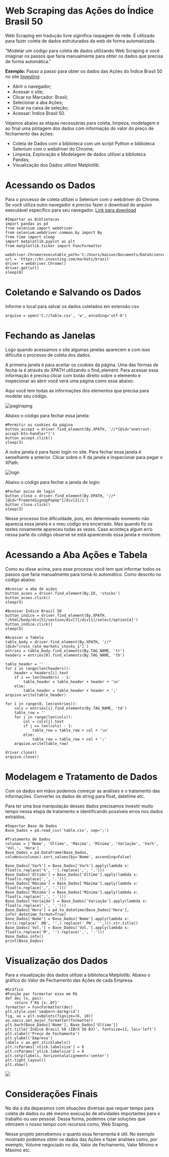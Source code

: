 # Web Scraping das Ações do Índice Brasil 50

Web Scraping em tradução livre siginifica raspagem de rede. É utilizado para fazer coleta de dados estruturados da web de forma automatizada.

"Modelar um código para coleta de dados utilizando Web Scraping é você imaginar os passos que faria manualmente para obter os dados que precisa de forma automática."

**Exemplo:** Passo a passo para obter os dados das Ações do Índice Brasil 50 no site [Investing](https://br.investing.com/markets/brazil):

* Abrir o navegador;
* Acessar o site;
* Clicar no Marcador: Brasil;
* Selecionar a aba Ações;
* Clicar na caixa de seleção;
* Acessar: Índice Brasil 50.

Vejamos abaixo as etapas necessárias para coleta, limpeza, modelagem e ao final uma plotagem dos dados com informação do valor do preço de fechamento das ações:

* Coleta de Dados com a biblioteca com um script Python e biblioteca Selenium com o webdriver do Chrome;
* Limpeza, Exploração e Modelagem de dados utilizei a biblioteca Pandas;
* Visualização dos Dados utilizei Matplotlib.

# Acessando os Dados

Para o processo de coleta utilizei o Selenium com o webdriver do Chrome. Se você utiliza outro navegador é preciso fazer o 
download do arquivo executável específico para seu navegador. [Link para download](https://www.selenium.dev/downloads)

```shell
#Importar as Bibliotecas
import pandas as pd
from selenium import webdriver
from selenium.webdriver.common.by import By
from time import sleep
import matplotlib.pyplot as plt
from matplotlib.ticker import FuncFormatter

webdriver.Chrome(executable_path='C:/Users/maison/Documents/DataScience/Portifolio/WebScraping/chromedriver.exe')
url = 'https://br.investing.com/markets/brazil'
driver = webdriver.Chrome()
driver.get(url)
sleep(8)
```

# Coletando e Salvando os Dados
Informe o local para salvar os dados coletados em extensão csv.

```shell
arquivo = open('C://table.csv', 'w', encoding='utf-8')
```

# Fechando as Janelas
Logo quando acessamos o site algumas janelas aparecem e com isso dificulta o processo de coleta dos dados. 

A primeira janela é para aceitar os cookies da página. Uma das formas de fechá-la é através do XPATH utilizando o find_element. Para acessar essa informação é preciso clicar com botão direito sobre o elemento e inspecionar ao abrir você verá uma página como essa abaixo:

Aqui você tem todas as informações dos elementos que precisa para modelar seu código.

![paginapng](https://user-images.githubusercontent.com/99361817/163293680-be51ec1a-a473-48fa-a30c-6b9c9928f6f1.png)

Abaixo o código para fechar essa janela:

```shell
#Permitir os cookies da página
button_accept = driver.find_element(By.XPATH, '//*[@id="onetrust-accept-btn-handler"]')
button_accept.click()
sleep(3)
```

A outra janela é para fazer login no site. Para fechar essa janela é semelhante a anterior. Clicar sobre o X da janela e inspecionar para pegar o XPath.

![logn](https://user-images.githubusercontent.com/99361817/163293996-21ebcb23-50d1-4170-9d65-44e376275475.png)

Abaixo o código para fechar a janela de login:

```shell
#Fechar aviso de login
button_close = driver.find_element(By.XPATH, '//*[@id="PromoteSignUpPopUp"]/div[2]/i')
button_close.click()
sleep(3)
```

Nesse processo tive dificuldade, pois, em determinado momento não aparecia essa janela e o meu código era encerrado. Mas quando fiz os testes novamente apareceu todas as vezes. Caso aconteça algum erro nessa parte do código observe se está aparecendo essa janela e monitore.


# Acessando a Aba Ações e Tabela

Como eu disse acima, para esse processo você tem que informar todos os passos que faria manualmente para torná-lo automático. Como descrito no código abaixo: 

```shell
#Acessar a aba de ações
button_acoes = driver.find_element(By.ID, 'stocks')
button_acoes.click()
sleep(5)

#Acessar Índice Brasil 50
button_indice = driver.find_element(By.XPATH, '/html/body/div[5]/section/div[7]/div[1]/select/option[4]')
button_indice.click()
sleep(5)

#Acessar a Tabela
table_body = driver.find_element(By.XPATH, '//*[@id="cross_rate_markets_stocks_1"]')
entries = table_body.find_elements(By.TAG_NAME, 'tr')
headers = entries[0].find_elements(By.TAG_NAME, 'th')

table_header = ''
for i in range(len(headers)):
    header = headers[i].text
    if i == len(headers) - 1:
        table_header = table_header + header + '\n'
    else:
        table_header = table_header + header + ';'
arquivo.write(table_header)

for i in range(0, len(entries)):
    cols = entries[i].find_elements(By.TAG_NAME, 'td')
    table_row = ''
    for j in range(len(cols)):
        col = cols[j].text
        if j == len(cols) - 1:
            table_row = table_row + col + '\n'
        else:
            table_row = table_row + col + ';'
    arquivo.write(table_row)

driver.close()
arquivo.close()
```

# Modelagem e Tratamento de Dados

Com os dados em mãos podemos começar as análises e o tratamento das informações. Converter os dados de string para float, datetime etc. 

Para ter uma boa manipulação desses dados precisamos investir muito tempo nessa etapa de tratamento e identificando possíveis erros nos dados extraídos.

```shell
#Importar Base de Dados
Base_Dados = pd.read_csv('table.csv', sep=';')

#Tratamento de Dados
colunas = ['Nome', 'Último', 'Máxima', 'Mínima', 'Variação', 'Var%', 'Vol.', 'Hora']
Base_Dados = pd.DataFrame(Base_Dados, columns=colunas).sort_values(by='Nome', ascending=False)

Base_Dados['Var%'] = Base_Dados['Var%'].apply(lambda x: float(x.replace('%', '').replace(',', '.')))
Base_Dados['Último'] = Base_Dados['Último'].apply(lambda x: float(x.replace(',', '.')))
Base_Dados['Máxima'] = Base_Dados['Máxima'].apply(lambda x: float(x.replace(',', '.')))
Base_Dados['Mínima'] = Base_Dados['Mínima'].apply(lambda x: float(x.replace(',', '.')))
Base_Dados['Variação'] = Base_Dados['Variação'].apply(lambda x: float(x.replace(',', '.')))
Base_Dados['Hora'] = pd.to_datetime(Base_Dados['Hora'], infer_datetime_format=True)
Base_Dados['Nome'] = Base_Dados['Nome'].apply(lambda x: str(x.replace(' ON', '',).replace(' PN', '',))).str.title()
Base_Dados['Vol.'] = Base_Dados['Vol.'].apply(lambda x: float(x.replace('M', '').replace(',', '.')))
Base_Dados.info()
print(Base_Dados)
```

# Visualização dos Dados

Para a visualização dos dados utilizei a biblioteca Matplotlib. Abaixo o gráfico do Valor de Fechamento das Ações de cada Empresa.

```shell
#Gráfico
#Função par formartar eixo em R$
def dec (x, pos):
    return f'R$ {x:.0f}'
formatter = FuncFormatter(dec)
plt.style.use('seaborn-darkgrid')
fig, ax = plt.subplots(figsize=(6, 10))
ax.xaxis.set_major_formatter(formatter)
plt.barh(Base_Dados['Nome'], Base_Dados['Último'])
plt.title('Índice Brasil 50 (IBrX 50 B3)', fontsize=11, loc='left')
plt.xlabel('Preço de Fechamento')
plt.ylabel('Empresa')
labels = ax.get_xticklabels()
plt.rcParams['xtick.labelsize'] = 6
plt.rcParams['ytick.labelsize'] = 6
plt.setp(labels, horizontalalignment='center')
plt.tight_layout()
plt.show()
```

<img src = "https://github.com/maisonhenrique/portifolio/blob/cf3fd424e366c5e34b0870e77868cc5482c4896b/Web_Scraping_Investing/Grafico.png" />

# Considerações Finais
No dia a dia deparamos com situações diversas que requer tempo para coleta de dados ou até mesmo execução de atividades importantes para o trabalho ou uso pessoal. Dessa forma, podemos criar soluções que otimizem o nosso tempo com recursos como, Web Sraping.

Nesse projeto percebemos o quanto essa ferramenta é útil. No exemplo mostrado podemos obter os dados das Ações e fazer analises como, por exemplo, Volume negociado no dia, Valor de Fechamento, Valor Mínimo e Máximo etc.
